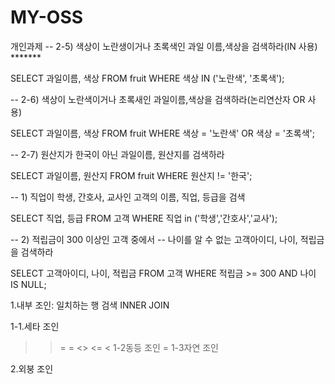 # MY-OSS
개인과제 
-- 2-5) 색상이 노란생이거나 초록색인 과일 이름,색상을 검색하라(IN 사용) *******

SELECT 과일이름, 색상
FROM fruit
WHERE 색상 IN ('노란색', '초록색');

-- 2-6) 색상이 노란색이거나 초록새인 과일이름,색상을 검색하라(논리연산자 OR 사용)

SELECT 과일이름, 색상
FROM fruit
WHERE 색상 = '노란색' OR 색상 = '초록색';


-- 2-7) 원산지가 한국이 아닌 과일이름, 원산지를 검색하라

SELECT 과일이름, 원산지
FROM fruit
WHERE 원산지 != '한국';


-- 1) 직업이 학생, 간호사, 교사인 고객의 이름, 직업, 등급을 검색

SELECT 직업, 등급
FROM  고객
WHERE 직업 in ('학생','간호사','교사');


-- 2) 적립금이 300 이상인 고객 중에서 
-- 나이를 알 수 없는 고객아이디, 나이, 적립금을 검색하라

SELECT 고객아이디, 나이, 적립금
FROM 고객
WHERE 적립금 >= 300 AND 나이 IS NULL;


1.내부 조인: 일치하는 행 검색
    INNER JOIN

1-1.세타 조인 
   > >= = <> <= <
1-2동등 조인
=
1-3자연 조인

2.외붕 조인
